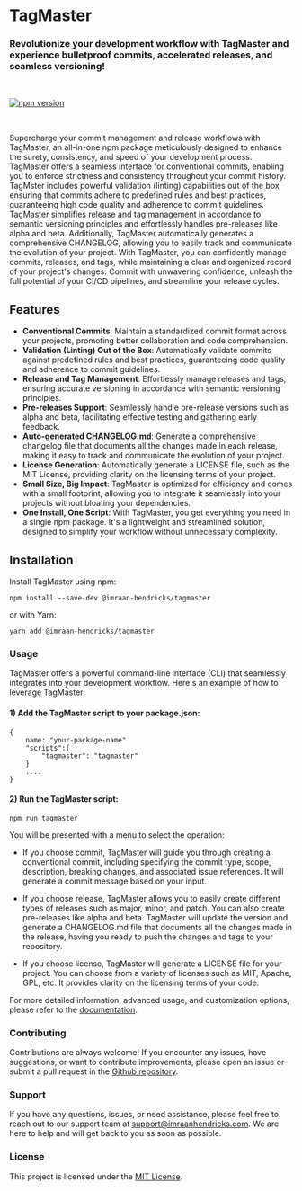 # TagMaster

### Revolutionize your development workflow with TagMaster and experience bulletproof commits, accelerated releases, and seamless versioning!

<br />

[![npm version](https://img.shields.io/npm/v/tagmaster.svg)](https://www.npmjs.com/package/@imraan-hendricks/tagmaster)

<br />

Supercharge your commit management and release workflows with TagMaster, an all-in-one npm package meticulously designed to enhance the surety, consistency, and speed of your development process. TagMaster offers a seamless interface for conventional commits, enabling you to enforce strictness and consistency throughout your commit history. TagMster includes powerful validation (linting) capabilities out of the box ensuring that commits adhere to predefined rules and best practices, guaranteeing high code quality and adherence to commit guidelines. TagMaster simplifies release and tag management in accordance to semantic versioning principles and effortlessly handles pre-releases like alpha and beta. Additionally, TagMaster automatically generates a comprehensive CHANGELOG, allowing you to easily track and communicate the evolution of your project. With TagMaster, you can confidently manage commits, releases, and tags, while maintaining a clear and organized record of your project's changes. Commit with unwavering confidence, unleash the full potential of your CI/CD pipelines, and streamline your release cycles.

## Features

- **Conventional Commits**: Maintain a standardized commit format across your projects, promoting better collaboration and code comprehension.
- **Validation (Linting) Out of the Box**: Automatically validate commits against predefined rules and best practices, guaranteeing code quality and adherence to commit guidelines.
- **Release and Tag Management**: Effortlessly manage releases and tags, ensuring accurate versioning in accordance with semantic versioning principles.
- **Pre-releases Support**: Seamlessly handle pre-release versions such as alpha and beta, facilitating effective testing and gathering early feedback.
- **Auto-generated CHANGELOG.md**: Generate a comprehensive changelog file that documents all the changes made in each release, making it easy to track and communicate the evolution of your project.
- **License Generation**: Automatically generate a LICENSE file, such as the MIT License, providing clarity on the licensing terms of your project.
- **Small Size, Big Impact**: TagMaster is optimized for efficiency and comes with a small footprint, allowing you to integrate it seamlessly into your projects without bloating your dependencies.
- **One Install, One Script**: With TagMaster, you get everything you need in a single npm package. It's a lightweight and streamlined solution, designed to simplify your workflow without unnecessary complexity.

## Installation

Install TagMaster using npm:

```shell
npm install --save-dev @imraan-hendricks/tagmaster
```

or with Yarn:

```shell
yarn add @imraan-hendricks/tagmaster
```

### Usage

TagMaster offers a powerful command-line interface (CLI) that seamlessly integrates into your development workflow. Here's an example of how to leverage TagMaster:

#### 1) Add the TagMaster script to your package.json:

```
{
    name: "your-package-name"
    "scripts":{
        "tagmaster": "tagmaster"
    }
    ....
}
```

#### 2) Run the TagMaster script:

```
npm run tagmaster
```

You will be presented with a menu to select the operation:

- If you choose commit, TagMaster will guide you through creating a conventional commit, including specifying the commit type, scope, description, breaking changes, and associated issue references. It will generate a commit message based on your input.

- If you choose release, TagMaster allows you to easily create different types of releases such as major, minor, and patch. You can also create pre-releases like alpha and beta. TagMaster will update the version and generate a CHANGELOG.md file that documents all the changes made in the release, having you ready to push the changes and tags to your repository.

- If you choose license, TagMaster will generate a LICENSE file for your project. You can choose from a variety of licenses such as MIT, Apache, GPL, etc. It provides clarity on the licensing terms of your code.

For more detailed information, advanced usage, and customization options, please refer to the [documentation](https://github.com/Imraan-Hendricks/tagmaster).

### Contributing

Contributions are always welcome! If you encounter any issues, have suggestions, or want to contribute improvements, please open an issue or submit a pull request in the [Github repository](https://github.com/Imraan-Hendricks/tagmaster).

### Support

If you have any questions, issues, or need assistance, please feel free to reach out to our support team at support@imraanhendricks.com. We are here to help and will get back to you as soon as possible.

### License

This project is licensed under the [MIT License](https://github.com/Imraan-Hendricks/tagmaster/blob/main/LICENSE).
